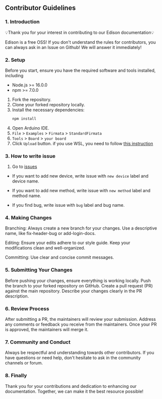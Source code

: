 ## Contributor Guidelines

### 1. Introduction

💡Thank you for your interest in contributing to our Edison documentation💡

Edison is a free OSS!
If you don't understand the rules for contributors, you can always ask in an Issue on Github!
We will answer it immediately!
### 2. Setup

Before you start, ensure you have the required software and tools installed, including 
- Node.js >= 16.0.0
- npm >= 7.0.0

1. Fork the repository.
2. Clone your forked repository locally.
3. Install the necessary dependencies: 
   ```bash
   npm install
   ```
4. Open Arduino IDE.
5. `File` > `Examples` > `Firmata` > `StandardFirmata`
6. `Tools` > `Board` > `your board`
7. Click `Upload` button.
if you use WSL, you need to follow [this instruction](/docs/Getting%20Started/How%20to%20WSL)

### 3. How to write issue

1. Go to [issues](https://github.com/AllenShintani/Edison/issues)
- If you want to add new device, write issue with `new device` label and device name.

- If you want to add new method, write issue with `new method` label and method name.

- If you find bug, write issue with `bug` label and bug name.

###   4. Making Changes
Branching: Always create a new branch for your changes. Use a descriptive name, like fix-header-bug or add-login-docs.

Editing: Ensure your edits adhere to our style guide. Keep your modifications clean and well-organized.

Committing: Use clear and concise commit messages.
### 5. Submitting Your Changes
Before pushing your changes, ensure everything is working locally.
Push the branch to your forked repository on GitHub.
Create a pull request (PR) against the main repository.
Describe your changes clearly in the PR description.
### 6. Review Process
After submitting a PR, the maintainers will review your submission.
Address any comments or feedback you receive from the maintainers.
Once your PR is approved, the maintainers will merge it.
### 7. Community and Conduct
Always be respectful and understanding towards other contributors.
If you have questions or need help, don't hesitate to ask in the community channels or forum.
### 8. Finally
Thank you for your contributions and dedication to enhancing our documentation. Together, we can make it the best resource possible!